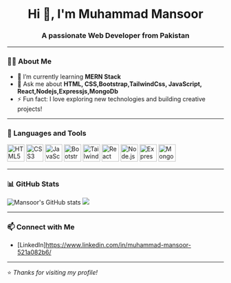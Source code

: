 <h1 align="center">Hi 👋, I'm Muhammad Mansoor</h1>
<h3 align="center">A passionate Web Developer from Pakistan</h3>

---

### 👨‍💻 About Me
- 🌱 I’m currently learning **MERN Stack**
- 💬 Ask me about **HTML, CSS,Bootstrap,TailwindCss, JavaScript, React,Nodejs,Expressjs,MongoDb**
- ⚡ Fun fact: I love exploring new technologies and building creative projects!

---

### 🚀 Languages and Tools

<p align="left">
<p>
  <img src="https://cdn.jsdelivr.net/gh/devicons/devicon/icons/html5/html5-original.svg" width="40" alt="HTML5"/>
  <img src="https://cdn.jsdelivr.net/gh/devicons/devicon/icons/css3/css3-original.svg" width="40" alt="CSS3"/>
  <img src="https://cdn.jsdelivr.net/gh/devicons/devicon/icons/javascript/javascript-original.svg" width="40" alt="JavaScript"/>
  <img src="https://cdn.jsdelivr.net/gh/devicons/devicon/icons/bootstrap/bootstrap-original.svg" width="40" alt="Bootstrap"/>
  <img src="https://cdn.jsdelivr.net/gh/devicons/devicon/icons/tailwindcss/tailwindcss-plain.svg" width="40" alt="Tailwind CSS"/>
  <img src="https://cdn.jsdelivr.net/gh/devicons/devicon/icons/react/react-original.svg" width="40" alt="React"/>
  <img src="https://cdn.jsdelivr.net/gh/devicons/devicon/icons/nodejs/nodejs-original.svg" width="40" alt="Node.js"/>
  <img src="https://cdn.jsdelivr.net/gh/devicons/devicon/icons/express/express-original.svg" width="40" alt="Express.js"/>
  <img src="https://cdn.jsdelivr.net/gh/devicons/devicon/icons/mongodb/mongodb-original.svg" width="40" alt="MongoDB"/>
</p>
</p>

---

### 📊 GitHub Stats

<p align="left">
  <img src="https://github-readme-stats.vercel.app/api?username=xxmansoor&show_icons=true&theme=tokyonight" alt="Mansoor's GitHub stats" />
  <img src="https://github-readme-stats.vercel.app/api/top-langs/?username=xxmansoor&layout=compact&theme=tokyonight" />
</p>

---

### 📫 Connect with Me
- [LinkedIn]https://www.linkedin.com/in/muhammad-mansoor-521a082b6/


---

⭐️ *Thanks for visiting my profile!*

